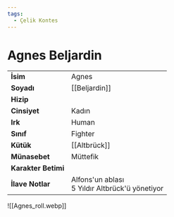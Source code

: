 ```yaml
---
tags:
  - Çelik Kontes
---  
```

# Agnes Beljardin  
|  |  |  
|---|---|  
| **İsim** | Agnes |  
| **Soyadı** | [[Beljardin]] |  
| **Hizip** |  |  
| **Cinsiyet** | Kadın |  
| **Irk** | Human |  
| **Sınıf** | Fighter |  
| **Kütük** | [[Altbrück]] |  
| **Münasebet** | Müttefik |  
| **Karakter Betimi** |  |  
| **İlave Notlar** | Alfons'un ablası<br>5 Yıldır Altbrück'ü yönetiyor |  
  
![[Agnes_roll.webp]]